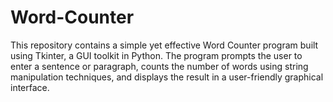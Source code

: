 # Word-Counter
This repository contains a simple yet effective Word Counter program built using Tkinter, a GUI toolkit in Python. The program prompts the user to enter a sentence or paragraph, counts the number of words using string manipulation techniques, and displays the result in a user-friendly graphical interface.
